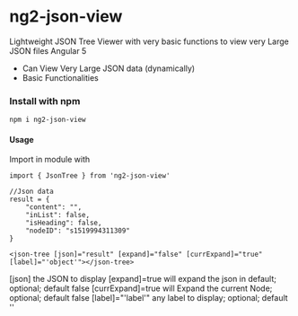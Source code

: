 # ng2-json-view

Lightweight JSON Tree Viewer with very basic functions to view very Large JSON files
Angular 5

  - Can View Very Large JSON data (dynamically)
  - Basic Functionalities

### Install with npm
`npm i ng2-json-view`

#### Usage
Import in module with
```
import { JsonTree } from 'ng2-json-view'
```

```
//Json data
result = {
    "content": "",
    "inList": false,
    "isHeading": false,
    "nodeID": "s1519994311309"
}
```
```
<json-tree [json]="result" [expand]="false" [currExpand]="true" [label]="'object'"></json-tree>
```
[json] the JSON to display
[expand]=true will expand the json in default; optional; default false
[currExpand]=true will Expand the current Node; optional; default false
[label]="'label'" any label to display; optional; default ''
